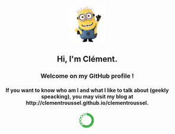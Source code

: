 <div id="header" align="center">
  <img src="./icons/hello.png" width="100"/>
</div>

<div id="header" align="center">
  <h2>
  Hi, I'm Clément. 
  </h2>
  <h3>
  Welcome on my GitHub profile ! 
  </h3>
  <h4>
  If you want to know who am I and what I like to talk about (geekly speacking), you may visit my blog at http://clementroussel.github.io/clementroussel.
  </h4>
</div>

<div align="center">
  <img src="https://github.com/devicons/devicon/blob/master/icons/anaconda/anaconda-original.svg" title="Anaconda" alt="*Anaconda*" width="40" height="40"/>&nbsp;
</div>